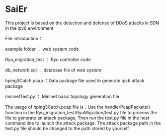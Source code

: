 # SaiEr
This project is based on the detection and defense of DDoS attacks in SDN in the ipv6 environment

File introduction：

example folder ： web system code

Ryu_migration_test ： Ryu controller code

db_network.sql ： database file of web system

hping3Catch.pcap ：Data package file used to generate ipv6 attack package

mininetTest.py ： Mininet basic topology generation file

The usage of hping3Catch.pcap file is：Use the handlerPcapPackets() function in the Ryu_migration_test/RyuMigration/test.py file to process the file to generate an attack package, Then run the test.py file in the host command line to launch the attack package. The attack package path in the test.py file should be changed to the path stored by yourself.
